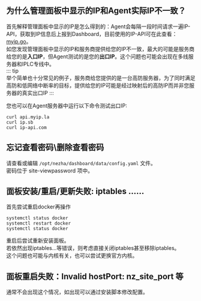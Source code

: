 ## 为什么管理面板中显示的IP和Agent实际IP不一致？  
首先解释管理面板中显示的IP是怎么得到的：Agent会每隔一段时间请求一遍IP-API，获取到IP信息后上报到Dashboard，目前使用的IP-API可在此查看：[myip.go](https://github.com/naiba/nezha/blob/master/cmd/agent/monitor/myip.go)。  
如您发现管理面板中显示的IP和服务商提供给您的IP不一致，最大的可能是服务商给您的是**入口IP**，但Agent测试的是您的**出口IP**。这个问题也可能会出现在多线服务器和IPLC专线中。    
::: tip  
举个简单也十分常见的例子，服务商给您提供的是一台高防服务器，为了同时满足高防和低网络中断率的目标，提供给您的IP可能是经过映射后的高防IP而并非您服务器的真实出口IP 
:::  

您也可以在Agent服务器中运行以下命令测试出口IP:   
```shell
curl api.myip.la
curl ip.sb
curl ip-api.com
```

## 忘记查看密码\删除查看密码
请查看或编辑 `/opt/nezha/dashboard/data/config.yaml` 文件。   
密码位于 site-viewpassword 项中。

## 面板安装/重启/更新失败: iptables ......
首先尝试重启docker再操作  
```shell
systemctl status docker
systemctl restart docker
systemctl status docker
```
重启后尝试重新安装面板。  
若依然出现iptables...等错误，则考虑直接关闭iptables甚至移除iptables。  
这个问题也可能与内核有关，也可以尝试更换官方内核。  

## 面板重启失败：Invalid hostPort: nz_site_port 等
通常不会出现这个情况，如出现可以通过安装脚本修改配置。  
